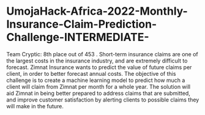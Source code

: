 # UmojaHack-Africa-2022-Monthly-Insurance-Claim-Prediction-Challenge-INTERMEDIATE-
Team Cryptic: 8th place out of 453 . Short-term insurance claims are one of the largest costs in the insurance industry, and are extremely difficult to forecast. Zimnat Insurance wants to predict the value of future claims per client, in order to better forecast annual costs.  The objective of this challenge is to create a machine learning model to predict how much a client will claim from Zimnat per month for a whole year.  The solution will aid Zimnat in being better prepared to address claims that are submitted, and improve customer satisfaction by alerting clients to possible claims they will make in the future.
